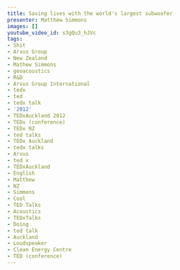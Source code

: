 ```yaml
---
title: Saving lives with the world's largest subwoofer
presenter: Matthew Simmons
images: []
youtube_video_id: s3gQu3_hJVc
tags:
- Shit
- Arvus Group
- New Zealand
- Mathew Simmons
- geoacoustics
- R&D
- Arvus Group International
- tedx
- ted
- tedx talk
- '2012'
- TEDxAuckland 2012
- TEDx (conference)
- TEDx NZ
- ted talks
- TEDx Auckland
- tedx talks
- Arvus
- ted x
- TEDxAuckland
- English
- Matthew
- NZ
- Simmons
- Cool
- TED Talks
- Acoustics
- TEDxTalks
- Doing
- ted talk
- Auckland
- Loudspeaker
- Clean Energy Centre
- TED (conference)
---
```

